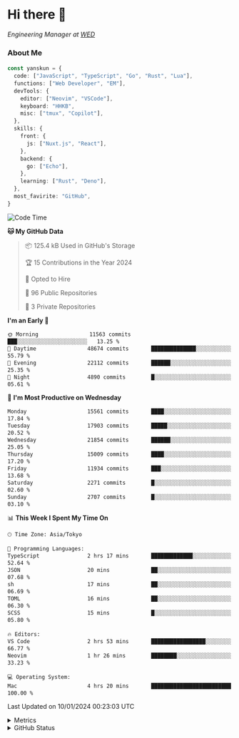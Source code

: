 # Hi there&nbsp;:wave:

<!-- ![Alt text](https://spotify-recently-played-readme.vercel.app/api?user=31kynbuubkiu3r4qh4hjuaglhfay) -->

_Engineering Manager at [WED](https://github.com/wedinc)_

### About Me

```ts
const yanskun = {
  code: ["JavaScript", "TypeScript", "Go", "Rust", "Lua"],
  functions: ["Web Developer", "EM"],
  devTools: {
    editor: ["Neovim", "VSCode"],
    keyboard: "HHKB",
    misc: ["tmux", "Copilot"],
  },
  skills: {
    front: {
      js: ["Nuxt.js", "React"],
    },
    backend: {
      go: ["Echo"],
    },
    learning: ["Rust", "Deno"],
  },
  most_favirite: "GitHub",
}
```

<!--START_SECTION:waka-->
![Code Time](http://img.shields.io/badge/Code%20Time-638%20hrs%203%20mins-blue)

**🐱 My GitHub Data** 

> 📦 125.4 kB Used in GitHub's Storage 
 > 
> 🏆 15 Contributions in the Year 2024
 > 
> 💼 Opted to Hire
 > 
> 📜 96 Public Repositories 
 > 
> 🔑 3 Private Repositories 
 > 
**I'm an Early 🐤** 

```text
🌞 Morning                11563 commits       ███░░░░░░░░░░░░░░░░░░░░░░   13.25 % 
🌆 Daytime                48674 commits       ██████████████░░░░░░░░░░░   55.79 % 
🌃 Evening                22112 commits       ██████░░░░░░░░░░░░░░░░░░░   25.35 % 
🌙 Night                  4890 commits        █░░░░░░░░░░░░░░░░░░░░░░░░   05.61 % 
```
📅 **I'm Most Productive on Wednesday** 

```text
Monday                   15561 commits       ████░░░░░░░░░░░░░░░░░░░░░   17.84 % 
Tuesday                  17903 commits       █████░░░░░░░░░░░░░░░░░░░░   20.52 % 
Wednesday                21854 commits       ██████░░░░░░░░░░░░░░░░░░░   25.05 % 
Thursday                 15009 commits       ████░░░░░░░░░░░░░░░░░░░░░   17.20 % 
Friday                   11934 commits       ███░░░░░░░░░░░░░░░░░░░░░░   13.68 % 
Saturday                 2271 commits        █░░░░░░░░░░░░░░░░░░░░░░░░   02.60 % 
Sunday                   2707 commits        █░░░░░░░░░░░░░░░░░░░░░░░░   03.10 % 
```


📊 **This Week I Spent My Time On** 

```text
🕑︎ Time Zone: Asia/Tokyo

💬 Programming Languages: 
TypeScript               2 hrs 17 mins       █████████████░░░░░░░░░░░░   52.64 % 
JSON                     20 mins             ██░░░░░░░░░░░░░░░░░░░░░░░   07.68 % 
sh                       17 mins             ██░░░░░░░░░░░░░░░░░░░░░░░   06.69 % 
TOML                     16 mins             ██░░░░░░░░░░░░░░░░░░░░░░░   06.30 % 
SCSS                     15 mins             █░░░░░░░░░░░░░░░░░░░░░░░░   05.80 % 

🔥 Editors: 
VS Code                  2 hrs 53 mins       █████████████████░░░░░░░░   66.77 % 
Neovim                   1 hr 26 mins        ████████░░░░░░░░░░░░░░░░░   33.23 % 

💻 Operating System: 
Mac                      4 hrs 20 mins       █████████████████████████   100.00 % 
```


 Last Updated on 10/01/2024 00:23:03 UTC
<!--END_SECTION:waka-->

<details>
  <summary>Metrics</summary>
  <img src="https://github.com/yanskun/yanskun/blob/main/github-metrics.svg" alt="Metrics">
</details>

<details>
  <summary>GitHub Status</summary>
  <picture>
    <source media="(prefers-color-scheme: dark)" srcset="https://raw.githubusercontent.com/yanskun/yanskun/master/profile-summary-card-output/nord_dark/0-profile-details.svg">
   <img src="https://raw.githubusercontent.com/yanskun/yanskun/master/profile-summary-card-output/default/0-profile-details.svg">
  </picture>
  <br>
  <picture>
    <source media="(prefers-color-scheme: dark)" srcset="https://raw.githubusercontent.com/yanskun/yanskun/master/profile-summary-card-output/nord_dark/1-repos-per-language.svg">
   <img src="https://raw.githubusercontent.com/yanskun/yanskun/master/profile-summary-card-output/default/1-repos-per-language.svg">
  </picture>
  <picture>
    <source media="(prefers-color-scheme: dark)" srcset="https://raw.githubusercontent.com/yanskun/yanskun/master/profile-summary-card-output/nord_dark/2-most-commit-language.svg">
   <img src="https://raw.githubusercontent.com/yanskun/yanskun/master/profile-summary-card-output/default/2-most-commit-language.svg">
  </picture>
  <br>
  <picture>
    <source media="(prefers-color-scheme: dark)" srcset="https://raw.githubusercontent.com/yanskun/yanskun/master/profile-summary-card-output/nord_dark/3-stats.svg">
   <img src="https://raw.githubusercontent.com/yanskun/yanskun/master/profile-summary-card-output/default/3-stats.svg">
  </picture>
  <picture>
    <source media="(prefers-color-scheme: dark)" srcset="https://raw.githubusercontent.com/yanskun/yanskun/master/profile-summary-card-output/nord_dark/4-productive-time.svg">
   <img src="https://raw.githubusercontent.com/yanskun/yanskun/master/profile-summary-card-output/default/4-productive-time.svg">
  </picture>
</details>
